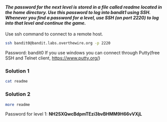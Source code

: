 #### *The password for the next level is stored in a file called **readme** located in the home directory. Use this password to log into bandit1 using SSH. Whenever you find a password for a level, use SSH (on port 2220) to log into that level and continue the game.*

Use ssh command to connect to a remote host.

```bash
ssh bandit0@bandit.labs.overthewire.org -p 2220
```

Password: bandit0
If you use windows you can connect through Putty(free SSH and Telnet client, https://www.putty.org/)

### Solution 1
```bash
cat readme
```

### Solution 2
```bash
more readme
```

Password for level 1: **NH2SXQwcBdpmTEzi3bvBHMM9H66vVXjL**
